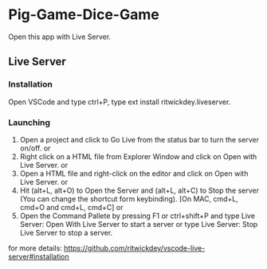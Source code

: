 # Pig-Game-Dice-Game

Open this app with Live Server.


## Live Server

### Installation
Open VSCode and type ctrl+P, type ext install ritwickdey.liveserver.

### Launching
1) Open a project and click to Go Live from the status bar to turn the server on/off.
   or
2) Right click on a HTML file from Explorer Window and click on Open with Live Server.
   or
3) Open a HTML file and right-click on the editor and click on Open with Live Server.
   or
4) Hit (alt+L, alt+O) to Open the Server and (alt+L, alt+C) to Stop the server (You can change the shortcut form keybinding). [On MAC, cmd+L, cmd+O and cmd+L, cmd+C]
   or
5) Open the Command Pallete by pressing F1 or ctrl+shift+P and type Live Server: Open With Live Server  to start a server or type Live Server: Stop Live Server to stop a server.

for more details: https://github.com/ritwickdey/vscode-live-server#installation




